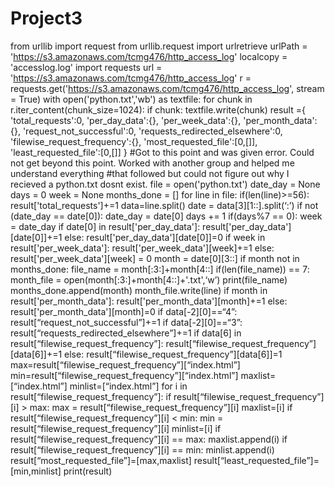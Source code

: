 # Project3
from urllib import request
from urllib.request import urlretrieve
urlPath = 'https://s3.amazonaws.com/tcmg476/http_access_log'
localcopy = 'accesslog.log'
import requests
url = 'https://s3.amazonaws.com/tcmg476/http_access_log'
r = requests.get('https://s3.amazonaws.com/tcmg476/http_access_log', stream = True)
with open('python.txt','wb') as textfile:
  for chunk in r.iter_content(chunk_size=1024):
    if chunk:
      textfile.write(chunk)
result ={
'total_requests':0,
'per_day_data':{},
'per_week_data':{},
'per_month_data':{},
'request_not_successful':0,
'requests_redirected_elsewhere':0,
'filewise_request_frequency':{},
'most_requested_file':[0,[]],
'least_requested_file':[0,[]]
}
#Got to this point and was given error. Could not get beyond this point. Worked with another group and helped me understand everything #that followed but could not figure out why I recieved a python.txt dosnt exist. 
file = open('python.txt')
date_day = None
days = 0
week = None
months_done = []
for line in file:
  if(len(line)>=56):
    result['total_requests']+=1
    data=line.split()
    date = data[3][1::].split(‘:’)
    if not (date_day == date[0]):
      date_day = date[0]
      days += 1
      if(days%7 == 0):
        week = date_day
    if date[0] in result['per_day_data']:
      result['per_day_data'][date[0]]+=1
    else:
      result['per_day_data'][date[0]]=0
    if week in result['per_week_data']:
      result['per_week_data'][week]+=1
    else:
      result['per_week_data'][week] = 0
    month = date[0][3::]
      if month not in months_done:
        file_name = month[:3:]+month[4::]
        if(len(file_name)) == 7:
          month_file = open(month[:3:]+month[4::]+'.txt',‘w’)
          print(file_name)
        months_done.append(month)
      month_file.write(line)
      if month in result['per_month_data']:
        result['per_month_data'][month]+=1
     else:
        result['per_month_data'][month]=0
     if data[-2][0]==“4”:
        result[“request_not_successful”]+=1
     if data[-2][0]==“3”:
        result[“requests_redirected_elsewhere”]+=1
     if data[6] in result[“filewise_request_frequency”]:
        result[“filewise_request_frequency”][data[6]]+=1
     else:
        result[“filewise_request_frequency”][data[6]]=1
max=result[“filewise_request_frequency”][“index.html”]
min=result[“filewise_request_frequency”][“index.html”]
maxlist=[“index.html”]
minlist=[“index.html”]
for i in result[“filewise_request_frequency”]:
  if result[“filewise_request_frequency”][i] > max:
     max = result[“filewise_request_frequency”][i]
     maxlist=[i]
  if result[“filewise_request_frequency”][i] < min:
     min = result[“filewise_request_frequency”][i]
     minlist=[i]
  if result[“filewise_request_frequency”][i] == max:
     maxlist.append(i)
  if result[“filewise_request_frequency”][i] == min:
     minlist.append(i)
result[“most_requested_file”]=[max,maxlist]
result[“least_requested_file”]=[min,minlist]
print(result)
